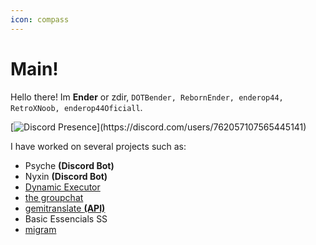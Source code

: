 ```yaml
---
icon: compass
---
```


# Main!

Hello there! Im **Ender** or zdir, `DOTBender, RebornEnder, enderop44, RetroXNoob, enderop44Oficiall`.

[![Discord Presence](https://lanyard.cnrad.dev/api/762057107565445141?showDisplayName=true\&hideDiscrim=false\&hideStatus=true\&hideProfile=false\&bg=7A6600\&idleMessage=nothing%20%3A%3C%20nic%20to%20ciekawego...)](https://discord.com/users/762057107565445141)

I have worked on several projects such as:

* Psyche **(Discord Bot)**
* Nyxin **(Discord Bot)**
* [Dynamic Executor](https://discord.gg/f4uEtfDzsP)
* [the groupchat](https://www.roblox.com/games/87638182916652/the-groupchat)
* [gemitranslate **(API)**](https://gemitranslate.vercel.app/)
* Basic Essencials SS
* [migram](https://migra.dotbend.xyz/)
